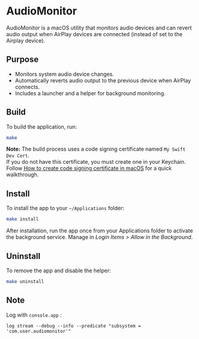 # AudioMonitor

AudioMonitor is a macOS utility that monitors audio devices and can revert audio output when AirPlay devices are connected (instead of set to the Airplay device).

## Purpose

- Monitors system audio device changes.
- Automatically reverts audio output to the previous device when AirPlay connects.
- Includes a launcher and a helper for background monitoring.

## Build

To build the application, run:

```sh
make
```

**Note:** The build process uses a code signing certificate named `My Swift Dev Cert`.  
If you do not have this certificate, you must create one in your Keychain.  
Follow [How to create code signing certificate in macOS](https://www.simplified.guide/macos/keychain-cert-code-signing-create) for a quick walkthrough.


## Install

To install the app to your `~/Applications` folder:

```sh
make install
```

After installation, run the app once from your Applications folder to activate the background service. Manage in *Login Items > Allow in the Background*.

## Uninstall

To remove the app and disable the helper:

```sh
make uninstall
```


## Note

Log with `console.app` :

`log stream --debug --info --predicate "subsystem = 'com.user.audiomonitor'"`
